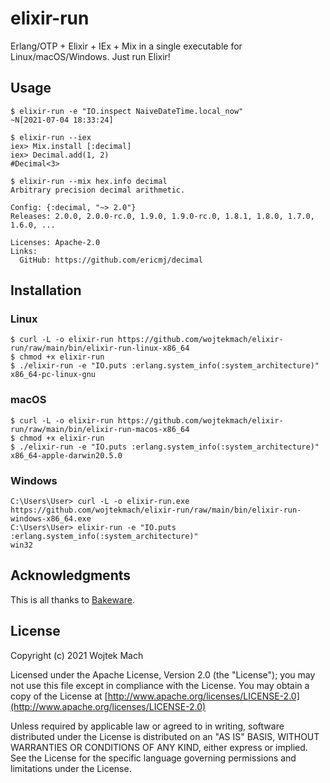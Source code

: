 # elixir-run

Erlang/OTP + Elixir + IEx + Mix in a single executable for Linux/macOS/Windows. Just run Elixir!

## Usage

```
$ elixir-run -e "IO.inspect NaiveDateTime.local_now"
~N[2021-07-04 18:33:24]
```

```
$ elixir-run --iex
iex> Mix.install [:decimal]
iex> Decimal.add(1, 2)
#Decimal<3>
```

```
$ elixir-run --mix hex.info decimal
Arbitrary precision decimal arithmetic.

Config: {:decimal, "~> 2.0"}
Releases: 2.0.0, 2.0.0-rc.0, 1.9.0, 1.9.0-rc.0, 1.8.1, 1.8.0, 1.7.0, 1.6.0, ...

Licenses: Apache-2.0
Links:
  GitHub: https://github.com/ericmj/decimal
```

## Installation

### Linux

```
$ curl -L -o elixir-run https://github.com/wojtekmach/elixir-run/raw/main/bin/elixir-run-linux-x86_64
$ chmod +x elixir-run
$ ./elixir-run -e "IO.puts :erlang.system_info(:system_architecture)"
x86_64-pc-linux-gnu
```

### macOS

```
$ curl -L -o elixir-run https://github.com/wojtekmach/elixir-run/raw/main/bin/elixir-run-macos-x86_64
$ chmod +x elixir-run
$ ./elixir-run -e "IO.puts :erlang.system_info(:system_architecture)"
x86_64-apple-darwin20.5.0
```

### Windows

```
C:\Users\User> curl -L -o elixir-run.exe https://github.com/wojtekmach/elixir-run/raw/main/bin/elixir-run-windows-x86_64.exe
C:\Users\User> elixir-run -e "IO.puts :erlang.system_info(:system_architecture)"
win32
```

## Acknowledgments

This is all thanks to [Bakeware](https://github.com/bake-bake-bake/bakeware).

## License

Copyright (c) 2021 Wojtek Mach

Licensed under the Apache License, Version 2.0 (the "License");
you may not use this file except in compliance with the License.
You may obtain a copy of the License at [http://www.apache.org/licenses/LICENSE-2.0](http://www.apache.org/licenses/LICENSE-2.0)

Unless required by applicable law or agreed to in writing, software
distributed under the License is distributed on an "AS IS" BASIS,
WITHOUT WARRANTIES OR CONDITIONS OF ANY KIND, either express or implied.
See the License for the specific language governing permissions and
limitations under the License.
